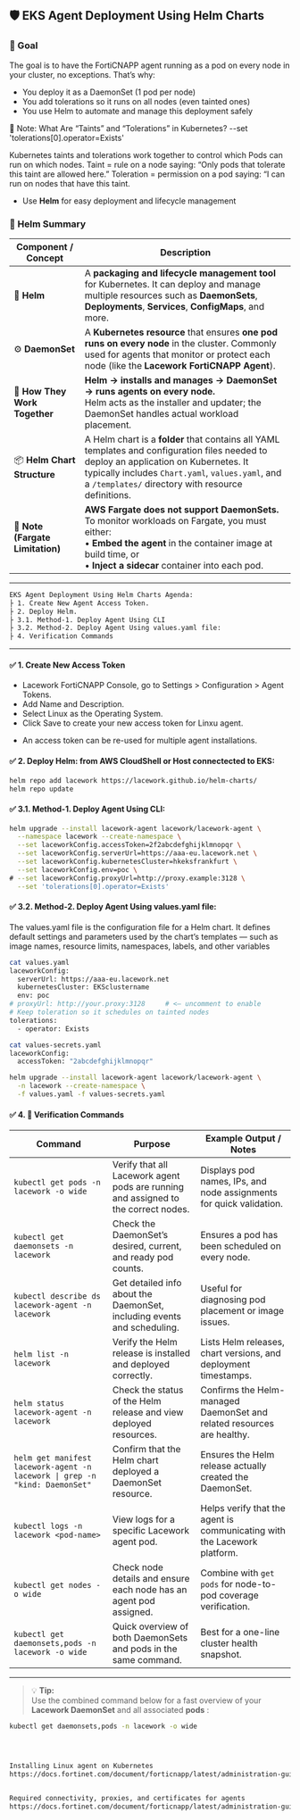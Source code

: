 ## 🛡️ EKS Agent Deployment Using Helm Charts

### 🧭 Goal
The goal is to have the FortiCNAPP agent running as a pod on every node in your cluster, no exceptions.
That’s why:
- You deploy it as a DaemonSet (1 pod per node)
- You add tolerations so it runs on all nodes (even tainted ones)
- You use Helm to automate and manage this deployment safely

🧠 Note: What Are “Taints” and “Tolerations” in Kubernetes?
 --set 'tolerations[0].operator=Exists'

Kubernetes taints and tolerations work together to control which Pods can run on which nodes.
Taint = rule on a node saying:
“Only pods that tolerate this taint are allowed here.”
Toleration = permission on a pod saying:
“I can run on nodes that have this taint.

- Use **Helm** for easy deployment and lifecycle management


### 🧭 Helm Summary

| **Component / Concept** | **Description** |
|--------------------------|-----------------|
| 🧩 **Helm** | A **packaging and lifecycle management tool** for Kubernetes. It can deploy and manage multiple resources such as **DaemonSets**, **Deployments**, **Services**, **ConfigMaps**, and more. |
| ⚙️ **DaemonSet** | A **Kubernetes resource** that ensures **one pod runs on every node** in the cluster. Commonly used for agents that monitor or protect each node (like the **Lacework FortiCNAPP Agent**). |
| 🔁 **How They Work Together** | **Helm → installs and manages → DaemonSet → runs agents on every node.** <br>Helm acts as the installer and updater; the DaemonSet handles actual workload placement. |
| 📦 **Helm Chart Structure** | A Helm chart is a **folder** that contains all YAML templates and configuration files needed to deploy an application on Kubernetes. It typically includes `Chart.yaml`, `values.yaml`, and a `/templates/` directory with resource definitions. |
| 🚫 **Note (Fargate Limitation)** | **AWS Fargate does not support DaemonSets.** <br>To monitor workloads on Fargate, you must either: <br>• **Embed the agent** in the container image at build time, or <br>• **Inject a sidecar** container into each pod. |

---

```bash
EKS Agent Deployment Using Helm Charts Agenda:
├ 1. Create New Agent Access Token. 
├ 2. Deploy Helm.
├ 3.1. Method-1. Deploy Agent Using CLI
├ 3.2. Method-2. Deploy Agent Using values.yaml file:
├ 4. Verification Commands
```
---
#### ✅ 1. Create New Access Token

- Lacework FortiCNAPP Console, go to Settings > Configuration > Agent Tokens.
- Add Name and Description.
- Select Linux as the Operating System.
- Click Save to create your new access token for Linxu agent.
* An access token can be re-used for multiple agent installations.


#### ✅ 2. Deploy Helm: from AWS CloudShell or Host connectected to EKS:

```bash
helm repo add lacework https://lacework.github.io/helm-charts/
helm repo update
```

#### ✅ 3.1. Method-1. Deploy Agent Using CLI:

```bash
helm upgrade --install lacework-agent lacework/lacework-agent \
  --namespace lacework --create-namespace \
  --set laceworkConfig.accessToken=2f2abcdefghijklmnopqr \
  --set laceworkConfig.serverUrl=https://aaa-eu.lacework.net \
  --set laceworkConfig.kubernetesCluster=hkeksfrankfurt \
  --set laceworkConfig.env=poc \
# --set laceworkConfig.proxyUrl=http://proxy.example:3128 \
  --set 'tolerations[0].operator=Exists'
```


#### ✅ 3.2. Method-2. Deploy Agent Using values.yaml file:
The values.yaml file is the configuration file for a Helm chart.
It defines default settings and parameters used by the chart’s templates — such as image names, resource limits, namespaces, labels, and other variables

```bash
cat values.yaml 
laceworkConfig:
  serverUrl: https://aaa-eu.lacework.net
  kubernetesCluster: EKSclustername
  env: poc
# proxyUrl: http://your.proxy:3128     # <— uncomment to enable
# Keep toleration so it schedules on tainted nodes
tolerations:
  - operator: Exists
```

```bash
cat values-secrets.yaml 
laceworkConfig:
  accessToken: "2abcdefghijklmnopqr"
```

```bash
helm upgrade --install lacework-agent lacework/lacework-agent \
  -n lacework --create-namespace \
  -f values.yaml -f values-secrets.yaml
```

#### ✅ 4.  🧪 Verification Commands

| **Command** | **Purpose** | **Example Output / Notes** |
|--------------|-------------|-----------------------------|
| `kubectl get pods -n lacework -o wide` | Verify that all Lacework agent pods are running and assigned to the correct nodes. | Displays pod names, IPs, and node assignments for quick validation. |
| `kubectl get daemonsets -n lacework` | Check the DaemonSet’s desired, current, and ready pod counts. | Ensures a pod has been scheduled on every node. |
| `kubectl describe ds lacework-agent -n lacework` | Get detailed info about the DaemonSet, including events and scheduling. | Useful for diagnosing pod placement or image issues. |
| `helm list -n lacework` | Verify the Helm release is installed and deployed correctly. | Lists Helm releases, chart versions, and deployment timestamps. |
| `helm status lacework-agent -n lacework` | Check the status of the Helm release and view deployed resources. | Confirms the Helm-managed DaemonSet and related resources are healthy. |
| `helm get manifest lacework-agent -n lacework \| grep -n "kind: DaemonSet"` | Confirm that the Helm chart deployed a DaemonSet resource. | Ensures the Helm release actually created the DaemonSet. |
| `kubectl logs -n lacework <pod-name>` | View logs for a specific Lacework agent pod. | Helps verify that the agent is communicating with the Lacework platform. |
| `kubectl get nodes -o wide` | Check node details and ensure each node has an agent pod assigned. | Combine with `get pods` for node-to-pod coverage verification. |
| `kubectl get daemonsets,pods -n lacework -o wide` | Quick overview of both DaemonSets and pods in the same command. | Best for a one-line cluster health snapshot. |

---

> 💡 **Tip:**  
> Use the combined command below for a fast overview of your **Lacework DaemonSet** and all associated **pods** :

```bash
kubectl get daemonsets,pods -n lacework -o wide




Installing Linux agent on Kubernetes
https://docs.fortinet.com/document/forticnapp/latest/administration-guide/663510#install-using-lacework-charts-repository-recommended


Required connectivity, proxies, and certificates for agents
https://docs.fortinet.com/document/forticnapp/latest/administration-guide/59862/required-connectivity-proxies-and-certificates-for-agents


